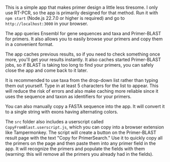 This is a simple app that makes primer design a little less tiresome. I only use RT-PCR, so the app is primarily designed for that method. Run it with `npm start` (Node.js 22.7.0 or higher is required) and go to `http://localhost:3000` in your browser.

The app queries Ensembl for gene sequences and taxa and Primer-BLAST for primers. It also allows you to easily browse your primers and copy them in a convenient format.

The app caches previous results, so if you need to check something once more, you'll get your results instantly. It also caches started Primer-BLAST jobs, so if BLAST is taking too long to find your primers, you can safely close the app and come back to it later.

It is recommended to use taxa from the drop-down list rather than typing them out yourself. Type in at least 5 characters for the list to appear. This will reduce the risk of errors and also make caching more reliable since it uses the sequence and taxon as identifiers for your primers.

You can also manually copy a FASTA sequence into the app. It will convert it to a single string with exons having alternating colors.

The `src` folder also includes a userscript called `CopyFromBlast.userscript.js`, which you can copy into a browser extension like Tampermonkey. The script will create a button on the Primer-BLAST result page with the text "Copy for PrimerSearch." Use it to quickly copy all the primers on the page and then paste them into any primer field in the app. It will recognize the primers and populate the fields with them (warning: this will remove all the primers you already had in the fields).
